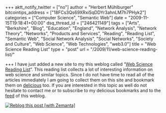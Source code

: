 +++
aktt_notify_twitter = ["no"]
author = "Herbert Mühlburger"
bitcointips_address = ["18FCs3Qs69XRxiSqDDYr3ahnLM7h7PHyk2"]
categories = ["Computer Science", "Semantic Web"]
date = "2009-11-15T19:18:41+00:00"
dsq_thread_id = ["246421149"]
tags = ["Arts", "Berkshire", "Blog", "Education", "England", "Network Analysis", "Network Theory", "Networks", "Products and Services", "Reading", "Reading List", "Semantic Web", "Social Network Analysis", "Social Networks", "Society and Culture", "Web Science", "Web Technologies", "web3.0"]
title = "Web Science Reading List"
type = "post"
url = "/2009/11/web-science-reading-list/"

+++
I have just added a new site to my this weblog called &#8220;<a title="Web Science Reading List" href="http://blog.muehlburger.at/web-science-reading-list/" target="_self">Web Science Reading List</a>&#8220;. This reading list collects a lot of interesting information on web science and similar topics. Since I do not have time to read all of the articles immediately I am going to collect them on this site and bookmark them on [delicious][1] too. If you are interested in this topic as well do not hesitate to contact me or to subscribe to my delicious bookmarks and to the <a title="Feed" href="http://blog.muehlburger.at/feed/" target="_blank">feed</a> of this weblog.

<div class="zemanta-pixie">
  <a class="zemanta-pixie-a" title="Reblog this post [with Zemanta]" href="http://reblog.zemanta.com/zemified/13cd6dc9-e66b-4109-92a4-cb5fb637ac92/"><img class="zemanta-pixie-img" src="http://img.zemanta.com/reblog_e.png?x-id=13cd6dc9-e66b-4109-92a4-cb5fb637ac92" alt="Reblog this post [with Zemanta]" /></a><span class="zem-script more-related pretty-attribution"></span>
</div>

 [1]: http://delicious.com/muehlburger/webscience "delicious"